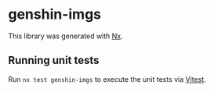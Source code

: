 # genshin-imgs

This library was generated with [Nx](https://nx.dev).

## Running unit tests

Run `nx test genshin-imgs` to execute the unit tests via [Vitest](https://vitest.dev/).
